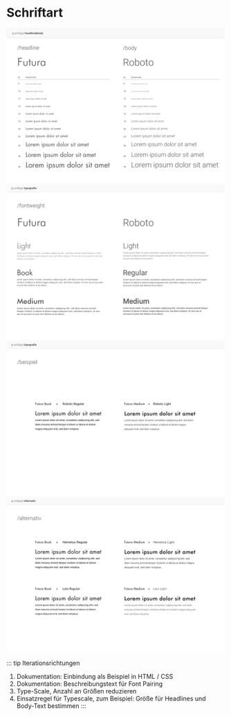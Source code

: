 # Schriftart

![An image](./schriftart/headline&body.jpg)
![An image](./schriftart/fontweight.jpg)
![An image](./schriftart/beispiel.jpg)
![An image](./schriftart/alternativ.jpg)

::: tip Iterationsrichtungen
1. Dokumentation: Einbindung als Beispiel in HTML / CSS
2. Dokumentation: Beschreibungstext für Font Pairing
3. Type-Scale, Anzahl an Größen reduzieren
4. Einsatzregel für Typescale, zum Beispiel: Größe für Headlines und Body-Text bestimmen
:::
